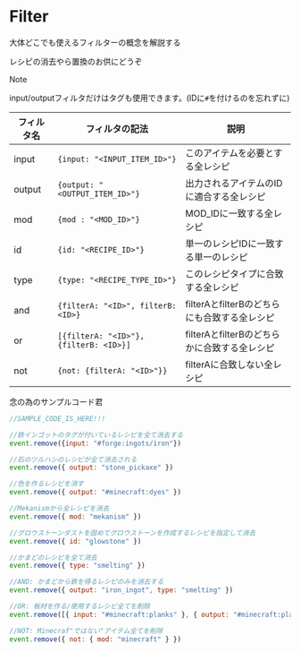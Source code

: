 # Filter
大体どこでも使えるフィルターの概念を解説する

レシピの消去やら置換のお供にどうぞ

> [!NOTE]
> input/outputフィルタだけはタグも使用できます。(IDに`#`を付けるのを忘れずに)

| フィルタ名 | フィルタの記法 | 説明 |
| --- | --- | --- |
| input | `{input: "<INPUT_ITEM_ID>"}` | このアイテムを必要とする全レシピ |
| output | `{output: "<OUTPUT_ITEM_ID>"}` | 出力されるアイテムのIDに適合する全レシピ |
| mod | `{mod : "<MOD_ID>"}` | MOD_IDに一致する全レシピ |
| id | `{id: "<RECIPE_ID>"}` | 単一のレシピIDに一致する単一のレシピ |
| type| `{type: "<RECIPE_TYPE_ID>"}` | このレシピタイプに合致する全レシピ |
| and| `{filterA: "<ID>", filterB: <ID>}` | filterAとfilterBのどちらにも合致する全レシピ |
| or| `[{filterA: "<ID>"}, {filterB: <ID>}]` | filterAとfilterBのどちらかに合致する全レシピ |
| not| `{not: {filterA: "<ID>"}}` | filterAに合致しない全レシピ |

念の為のサンプルコード君
```js
//SAMPLE_CODE_IS_HERE!!!

//鉄インゴットのタグが付いているレシピを全て消去する
event.remove({input: "#forge:ingots/iron"})

//石のツルハシのレシピが全て消去される
event.remove({ output: "stone_pickaxe" })

//色を作るレシピを消す
event.remove({ output: "#minecraft:dyes" }) 

//Mekanismから全レシピを消去
event.remove({ mod: "mekanism" })

//グロウストーンダストを固めてグロウストーンを作成するレシピを指定して消去
event.remove({ id: "glowstone" })

//かまどのレシピを全て消去
event.remove({ type: "smelting" })

//AND: かまどから鉄を得るレシピのみを消去する
event.remove({ output: "iron_ingot", type: "smelting" })

//OR: 板材を作る/使用するレシピ全てを削除
event.remove([{ input: "#minecraft:planks" }, { output: "#minecraft:planks" }])

//NOT: Minecraf"ではない"アイテム全てを削除
event.remove({ not: { mod: "minecraft" } })
```
